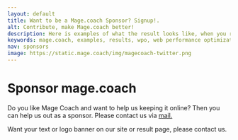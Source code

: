 ```yaml
---
layout: default
title: Want to be a Mage.coach Sponsor? Signup!.
alt: Contribute, make Mage.coach better!
description: Here is examples of what the result looks like, when you run sitespeed.io.
keywords: mage.coach, examples, results, wpo, web performance optimization
nav: sponsors
image: https://static.mage.coach/img/magecoach-twitter.png
---
```


# Sponsor mage.coach


<a href="https://run.mage.coach" title="{{page.title}}"><amp-img noloading width="180" height="151" alt="{{page.alt}}" layout="responsive" src="{{site.static-url}}/img/coach/penguin_sponsors.svg" class="pull-left img-big"></amp-img></a>

Do you like Mage Coach and want to help us keeping it online? Then you can help us out as a sponsor. Please contact us via <a href="mailto:sponsor@mage.coach?subject=Mage Coach Sponsor&amp;body=I'd love to Sponsor Mage Coach">mail.</a>

Want your text or logo banner on our site or result page, please contact us.
